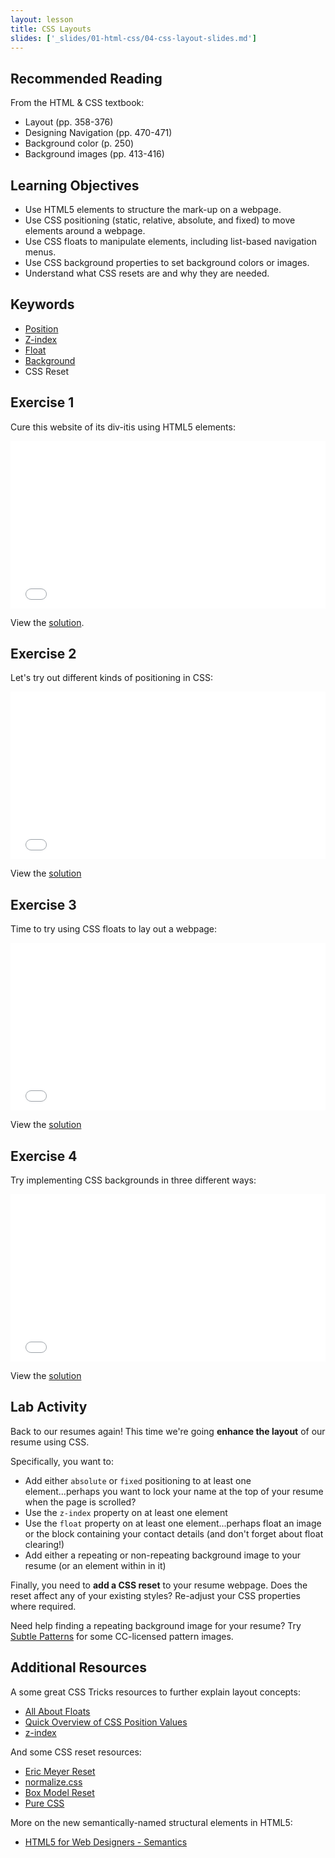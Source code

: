 ```yaml
---
layout: lesson
title: CSS Layouts
slides: ['_slides/01-html-css/04-css-layout-slides.md']
---
```


## Recommended Reading

From the HTML & CSS textbook:

- Layout (pp. 358-376)
- Designing Navigation (pp. 470-471)
- Background color (p. 250)
- Background images (pp. 413-416)

## Learning Objectives

- Use HTML5 elements to structure the mark-up on a webpage.
- Use CSS positioning (static, relative, absolute, and fixed) to move elements around a webpage.
- Use CSS floats to manipulate elements, including list-based navigation menus.
- Use CSS background properties to set background colors or images.
- Understand what CSS resets are and why they are needed.

## Keywords

- [Position](https://developer.mozilla.org/en-US/docs/Web/CSS/position)
- [Z-index](https://developer.mozilla.org/en-US/docs/Web/CSS/z-index)
- [Float](https://developer.mozilla.org/en-US/docs/Web/CSS/float)
- [Background](https://developer.mozilla.org/en-US/docs/Web/CSS/background)
- CSS Reset

## Exercise 1

Cure this website of its div-itis using HTML5 elements:

<iframe height='268' scrolling='no' src='//codepen.io/redacademy/embed/doqVmo/?height=268&theme-id=0&default-tab=html' frameborder='no' allowtransparency='true' allowfullscreen='true' style='width: 100%;'>See the Pen <a href='http://codepen.io/redacademy/pen/doqVmo/'>doqVmo</a> by RED Academy (<a href='http://codepen.io/redacademy'>@redacademy</a>) on <a href='http://codepen.io'>CodePen</a>.
</iframe>

View the [solution](http://codepen.io/redacademy/pen/OVoxvm).

## Exercise 2

Let's try out different kinds of positioning in CSS:

<iframe height='268' scrolling='no' src='//codepen.io/redacademy/embed/mJwRxG/?height=268&theme-id=0&default-tab=css' frameborder='no' allowtransparency='true' allowfullscreen='true' style='width: 100%;'>See the Pen <a href='http://codepen.io/redacademy/pen/mJwRxG/'>mJwRxG</a> by RED Academy (<a href='http://codepen.io/redacademy'>@redacademy</a>) on <a href='http://codepen.io'>CodePen</a>.
</iframe>

View the [solution](http://codepen.io/redacademy/pen/waegmZ)

## Exercise 3

Time to try using CSS floats to lay out a webpage:

<iframe height='268' scrolling='no' src='//codepen.io/redacademy/embed/yNXgGO/?height=268&theme-id=0&default-tab=css' frameborder='no' allowtransparency='true' allowfullscreen='true' style='width: 100%;'>See the Pen <a href='http://codepen.io/redacademy/pen/yNXgGO/'>yNXgGO</a> by RED Academy (<a href='http://codepen.io/redacademy'>@redacademy</a>) on <a href='http://codepen.io'>CodePen</a>.
</iframe>

View the [solution](http://codepen.io/redacademy/pen/xGrgmP)

## Exercise 4

Try implementing CSS backgrounds in three different ways:

<iframe height='268' scrolling='no' src='//codepen.io/redacademy/embed/eNeKXr/?height=268&theme-id=0&default-tab=css' frameborder='no' allowtransparency='true' allowfullscreen='true' style='width: 100%;'>See the Pen <a href='http://codepen.io/redacademy/pen/eNeKXr/'>eNeKXr</a> by RED Academy (<a href='http://codepen.io/redacademy'>@redacademy</a>) on <a href='http://codepen.io'>CodePen</a>.
</iframe>

View the [solution](http://codepen.io/redacademy/pen/doZKrB)

## Lab Activity

Back to our resumes again! This time we're going **enhance the layout** of our resume using CSS.

Specifically, you want to:

- Add either `absolute` or `fixed` positioning to at least one element...perhaps you want to lock your name at the top of your resume when the page is scrolled?
- Use the `z-index` property on at least one element
- Use the `float` property on at least one element...perhaps float an image or the block containing your contact details (and don't forget about float clearing!)
- Add either a repeating or non-repeating background image to your resume (or an element within in it)

Finally, you need to **add a CSS reset** to your resume webpage. Does the reset affect any of your existing styles? Re-adjust your CSS properties where required.

Need help finding a repeating background image for your resume? Try [Subtle Patterns](http://subtlepatterns.com/) for some CC-licensed pattern images.

## Additional Resources

A some great CSS Tricks resources to further explain layout concepts:

- [All About Floats](https://css-tricks.com/all-about-floats/)
- [Quick Overview of CSS Position Values](https://css-tricks.com/video-screencasts/110-quick-overview-of-css-position-values/)
- [z-index](https://css-tricks.com/almanac/properties/z/z-index/)

And some CSS reset resources:

- [Eric Meyer Reset](http://meyerweb.com/eric/tools/css/reset/index.html)
- [normalize.css](http://necolas.github.io/normalize.css/)
- [Box Model Reset](https://sunnyis.me/blog/box-model-reset)
- [Pure CSS](http://purecss.io/)

More on the new semantically-named structural elements in HTML5:

- [HTML5 for Web Designers - Semantics](http://html5forwebdesigners.com/semantics/)

